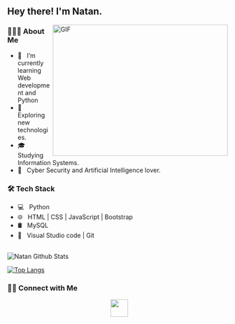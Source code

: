 <h2> Hey there! I'm Natan. </h2>
<img align="right" alt="GIF" src="https://i.pinimg.com/originals/5e/b1/16/5eb11602ed6c805919e0842d1b70cc9a.gif" width="400" height="300"/>

<h3> 👨🏻‍💻 About Me </h3>

- 🔭 &nbsp; I’m currently learning Web development and Python  
- 🤔 &nbsp; Exploring new technologies.
- 🎓 &nbsp; Studying Information Systems.
- 🌱 &nbsp; Cyber Security and Artificial Intelligence lover. 

<h3>🛠 Tech Stack</h3>

- 💻 &nbsp; Python 
- 🌐 &nbsp; HTML | CSS | JavaScript | Bootstrap 
- 🛢 &nbsp; MySQL 
- 🔧 &nbsp; Visual Studio code | Git

<br>

<img align="center" src="https://github-readme-stats.vercel.app/api?username=pylover77&include_all_commits=true&count_private=true&show_icons=true&line_height=20&title_color=7A7ADB&icon_color=2234AE&text_color=D3D3D3&bg_color=0,000000,130F40" alt="Natan Github Stats">

</br>

[![Top Langs](https://github-readme-stats.vercel.app/api/top-langs/?username=pylover77&layout=compact&text_color=daf7dc&bg_color=151515)](https://github.com/pylover77/github-readme-stats)


<h3> 🤝🏻 Connect with Me </h3>

<p align="center">
&nbsp; <a href="https://api.whatsapp.com/send?phone=5532988949317"><img height="40px" src="https://img.icons8.com/cotton/2x/whatsapp--v2.png"/></a>

